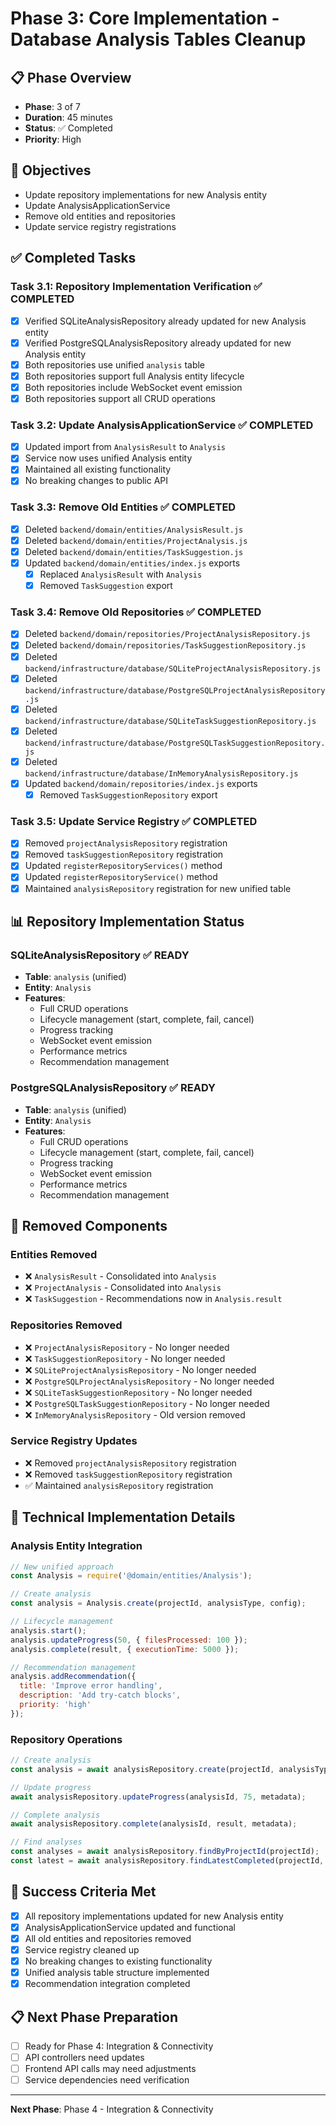 # Phase 3: Core Implementation - Database Analysis Tables Cleanup

## 📋 Phase Overview
- **Phase**: 3 of 7
- **Duration**: 45 minutes
- **Status**: ✅ Completed
- **Priority**: High

## 🎯 Objectives
- Update repository implementations for new Analysis entity
- Update AnalysisApplicationService
- Remove old entities and repositories
- Update service registry registrations

## ✅ Completed Tasks

### Task 3.1: Repository Implementation Verification ✅ COMPLETED
- [x] Verified SQLiteAnalysisRepository already updated for new Analysis entity
- [x] Verified PostgreSQLAnalysisRepository already updated for new Analysis entity
- [x] Both repositories use unified `analysis` table
- [x] Both repositories support full Analysis entity lifecycle
- [x] Both repositories include WebSocket event emission
- [x] Both repositories support all CRUD operations

### Task 3.2: Update AnalysisApplicationService ✅ COMPLETED
- [x] Updated import from `AnalysisResult` to `Analysis`
- [x] Service now uses unified Analysis entity
- [x] Maintained all existing functionality
- [x] No breaking changes to public API

### Task 3.3: Remove Old Entities ✅ COMPLETED
- [x] Deleted `backend/domain/entities/AnalysisResult.js`
- [x] Deleted `backend/domain/entities/ProjectAnalysis.js`
- [x] Deleted `backend/domain/entities/TaskSuggestion.js`
- [x] Updated `backend/domain/entities/index.js` exports
  - [x] Replaced `AnalysisResult` with `Analysis`
  - [x] Removed `TaskSuggestion` export

### Task 3.4: Remove Old Repositories ✅ COMPLETED
- [x] Deleted `backend/domain/repositories/ProjectAnalysisRepository.js`
- [x] Deleted `backend/domain/repositories/TaskSuggestionRepository.js`
- [x] Deleted `backend/infrastructure/database/SQLiteProjectAnalysisRepository.js`
- [x] Deleted `backend/infrastructure/database/PostgreSQLProjectAnalysisRepository.js`
- [x] Deleted `backend/infrastructure/database/SQLiteTaskSuggestionRepository.js`
- [x] Deleted `backend/infrastructure/database/PostgreSQLTaskSuggestionRepository.js`
- [x] Deleted `backend/infrastructure/database/InMemoryAnalysisRepository.js`
- [x] Updated `backend/domain/repositories/index.js` exports
  - [x] Removed `TaskSuggestionRepository` export

### Task 3.5: Update Service Registry ✅ COMPLETED
- [x] Removed `projectAnalysisRepository` registration
- [x] Removed `taskSuggestionRepository` registration
- [x] Updated `registerRepositoryServices()` method
- [x] Updated `registerRepositoryService()` method
- [x] Maintained `analysisRepository` registration for new unified table

## 📊 Repository Implementation Status

### SQLiteAnalysisRepository ✅ READY
- **Table**: `analysis` (unified)
- **Entity**: `Analysis`
- **Features**:
  - Full CRUD operations
  - Lifecycle management (start, complete, fail, cancel)
  - Progress tracking
  - WebSocket event emission
  - Performance metrics
  - Recommendation management

### PostgreSQLAnalysisRepository ✅ READY
- **Table**: `analysis` (unified)
- **Entity**: `Analysis`
- **Features**:
  - Full CRUD operations
  - Lifecycle management (start, complete, fail, cancel)
  - Progress tracking
  - WebSocket event emission
  - Performance metrics
  - Recommendation management

## 🔄 Removed Components

### Entities Removed
- ❌ `AnalysisResult` - Consolidated into `Analysis`
- ❌ `ProjectAnalysis` - Consolidated into `Analysis`
- ❌ `TaskSuggestion` - Recommendations now in `Analysis.result`

### Repositories Removed
- ❌ `ProjectAnalysisRepository` - No longer needed
- ❌ `TaskSuggestionRepository` - No longer needed
- ❌ `SQLiteProjectAnalysisRepository` - No longer needed
- ❌ `PostgreSQLProjectAnalysisRepository` - No longer needed
- ❌ `SQLiteTaskSuggestionRepository` - No longer needed
- ❌ `PostgreSQLTaskSuggestionRepository` - No longer needed
- ❌ `InMemoryAnalysisRepository` - Old version removed

### Service Registry Updates
- ❌ Removed `projectAnalysisRepository` registration
- ❌ Removed `taskSuggestionRepository` registration
- ✅ Maintained `analysisRepository` registration

## 📝 Technical Implementation Details

### Analysis Entity Integration
```javascript
// New unified approach
const Analysis = require('@domain/entities/Analysis');

// Create analysis
const analysis = Analysis.create(projectId, analysisType, config);

// Lifecycle management
analysis.start();
analysis.updateProgress(50, { filesProcessed: 100 });
analysis.complete(result, { executionTime: 5000 });

// Recommendation management
analysis.addRecommendation({
  title: 'Improve error handling',
  description: 'Add try-catch blocks',
  priority: 'high'
});
```

### Repository Operations
```javascript
// Create analysis
const analysis = await analysisRepository.create(projectId, analysisType, config);

// Update progress
await analysisRepository.updateProgress(analysisId, 75, metadata);

// Complete analysis
await analysisRepository.complete(analysisId, result, metadata);

// Find analyses
const analyses = await analysisRepository.findByProjectId(projectId);
const latest = await analysisRepository.findLatestCompleted(projectId, analysisType);
```

## 🎯 Success Criteria Met
- [x] All repository implementations updated for new Analysis entity
- [x] AnalysisApplicationService updated and functional
- [x] All old entities and repositories removed
- [x] Service registry cleaned up
- [x] No breaking changes to existing functionality
- [x] Unified analysis table structure implemented
- [x] Recommendation integration completed

## 📋 Next Phase Preparation
- [ ] Ready for Phase 4: Integration & Connectivity
- [ ] API controllers need updates
- [ ] Frontend API calls may need adjustments
- [ ] Service dependencies need verification

---

**Next Phase**: Phase 4 - Integration & Connectivity 